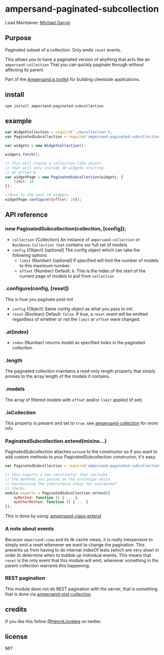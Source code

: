 # ampersand-paginated-subcollection

Lead Maintainer: [Michael Garvin](https://github.com/wraithgar)

## Purpose

Paginated subset of a collection. Only emits `reset` events.

This allows you to have a paginated version of anything that acts like
an `ampersand-collection` That you can quickly paginate through without
affecting its parent.

<!-- starthide -->
Part of the [Ampersand.js toolkit](http://ampersandjs.com) for building clientside applications.
<!-- endhide -->

## install

```
npm install ampersand-paginated-subcollection
```

## example

```javascript
var WidgetCollection = require('./mycollection');
var PaginatedSubcollection = require('ampersand-paginated-subcollection');

var widgets = new WidgetCollection();

widgets.fetch();

// This will create a collection-like object
// that will only include 10 widgets starting
// at offset 0
var widgetPage = new PaginatedSubcollection(widgets, {
    limit: 10
});

//Move to the next 10 widgets
widgetPage.configure({offset: 10});
```
## API reference

### new PaginatedSubcollection(collection, [config]);

* `collection` {Collection} An instance of `ampersand-collection` or `Backbone.Collection that` contains our full set of models.
* `config` {Object} [optional] The config object which can take the following options
    * `limit` {Number} [optional] If specified will limit the number of models to this maximum number.
    * `offset` {Number} Default: `0`. This is the index of the start of the current page of models to pull from `collection`

### .configure(config, [reset])

This is how you paginate post-init

* `config` {Object} Same config object as what you pass to init.
* `reset` {Boolean} Default: `false`. If true, a `reset` event will be emitted regardless of whether or not the `limit` or `offset` were changed.

### .at(index)

* `index` {Number} returns model as specified index in the paginated collection.

### .length

The paginated collection maintains a read-only length property that simply proxies to the array length of the models it contains.

### .models

The array of filtered models with `offset` and/or `limit` applied (if set).

### .isCollection

This property is present and set to `true`. see [ampersand-collection](https://github.com/AmpersandJS/ampersand-collection#a-quick-note-about-instanceof-checks) for more info

### PaginatedSubcollection.extend(mixins...)

PaginatedSubcollection attaches `extend` to the constructor so if you want to add custom methods to your PaginatedSubcollection constructor, it's easy:

```javascript
var PaginatedSubcollection = require('ampersand-paginated-subcollection');

// this exports a new constructor that includes
// the methods you passed on the prototype while
// maintaining the inheritance chain for instanceof
// checks.
module.exports = PaginatedSubcollection.extend({
    myMethod: function () { ... },
    myOtherMethod: function () { ... }
});
```

This is done by using: [ampersand-class-extend](https://github.com/AmpersandJS/ampersand-class-extend)

### A note about events

Because `ampersand-view` and its ilk cache views, it is really
inexpensive to simply emit a reset whenever we want to change the
pagination.  This prevents us from having to do internal indexOf tests
(which are very slow) in order to determine when to bubble up individual
events. This means that `reset` is the only event that this module will
emit, whenever something in the parent collection warrants this
happening.

### REST pagination

This module does not do REST pagination with the server, that is
something that is done via [ampersand-rest-collection](https://github.com/AmpersandJS/ampersand-rest-collection).

## credits

If you like this follow [@HenrikJoreteg](http://twitter.com/henrikjoreteg) on twitter.

## license

MIT
